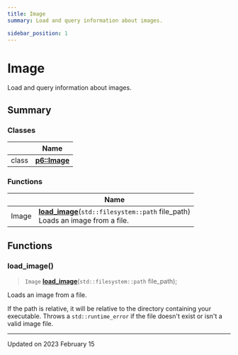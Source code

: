 ```yaml
---
title: Image
summary: Load and query information about images. 

sidebar_position: 1
---
```


# Image

Load and query information about images. 

## Summary

### Classes

|                | Name           |
| -------------- | -------------- |
| class | **[p6::Image](/reference/Types/image)**  |

### Functions

|                | Name           |
| -------------- | -------------- |
| Image | **[load_image](/reference/image#load_image)**(`std::filesystem::path` file_path)<br/>Loads an image from a file.  |


## Functions

### load_image()

> `Image` **[load_image](/reference/image#load_image)**(`std::filesystem::path` file_path);


Loads an image from a file. 

If the path is relative, it will be relative to the directory containing your executable. Throws a `std::runtime_error` if the file doesn't exist or isn't a valid image file. 






-------------------------------

Updated on 2023 February 15